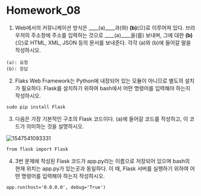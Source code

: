 # Homework_08

1. Web에서의 커뮤니케이션 방식은 ____(a)____과(와) ____(b)____(으)로 이루어져 있다. 브라우저의 주소창에 주소를 입력하는 것으로 ____(a)____을(를) 보내며, 그에 대한 ____(b)____(으)로 HTML, XML, JSON 등의 문서를 보내준다. 각각 (a)와 (b)에 들어갈 말을 작성하시오.  
```
(a): 요청
(b): 응답
```



2. Flaks Web Framework는 Python에 내장되어 있는 모듈이 아니므로 별도의 설치가 필요하다. Flask를 설치하기 위하여 bash에서 어떤 명령어를 입력해야 하는지 작성하시오.  

```
sudo pip install Flask
```



3. 다음은 가장 기본적인 구조의 Flask 코드이다. (a)에 들어갈 코드를 작성하고, 이 코드가 의미하는 것을 설명하시오.  

![1547541093331](C:\Users\student\AppData\Roaming\Typora\typora-user-images\1547541093331.png)  

```
from flask import Flask
```



4. 3번 문제에 작성된 Flask 코드가 app.py라는 이름으로 저장되어 있으며 bash의 현재 위치는 app.py가 있는곳과 동일하다. 이 때, Flask 서버를 실행하기 위하여 어떤 명령어를 입력해야 하는지 작성하시오.  

```
app.run(host='0.0.0.0', debug='True')
```